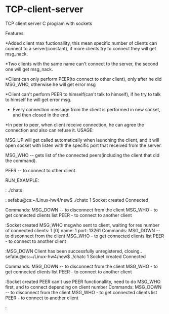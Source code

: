 # TCP-client-server
TCP client server C program with sockets


Features:

*Added client max fuctionallity, this mean specific number of clients can connect to a server(constant), if more clients try to connect they
will get msg_nack.

*Two clients with the same name can't connect to the server, the second one will get msg_nack.

*Client can only perform PEER(to connect to other client), only after he did MSG_WHO, otherwise he will get error msg

*Client can't perform PEER to himself(can't talk to himself), if he try to talk to himself he will get error msg.

* Every connection message from the client is performed in new socket, and then closed in the end.

*In peer to peer, when client receive connection, he can agree the connection and also can refuse it.
USAGE:

MSG_UP will get called automatically when launching the client, and it will open socket with listen with the specific port that received
from the server.

MSG_WHO -- gets list of the connected peers(including the client that did the command).

PEER -- to connect to other client.


RUN_EXAMPLE:

<instance1>:
 ./chats

<instance2>:
sefabu@cs:~/Linux-hw4/new$ ./chatc 1
Socket created
Connected

Commands: 
 MSG_DOWN -- to disconnect from the client 
 MSG_WHO - to get connected clients list 
 PEER - to connect to another client 

:Socket created
MSG_WHO
msgwho sent to client, waiting for res
number of connected clients: 1 
[0] name: 1 port: 13261
Commands: 
 MSG_DOWN -- to disconnect from the client 
 MSG_WHO - to get connected clients list 
 PEER - to connect to another client 

:MSG_DOWN
Client has been successfully unregistered, closing..
sefabu@cs:~/Linux-hw4/new$ ./chatc 1
Socket created
Connected

Commands: 
 MSG_DOWN -- to disconnect from the client 
 MSG_WHO - to get connected clients list 
 PEER - to connect to another client 

:Socket created
PEER
can't use PEER functionallity, need to do MSG_WHO first, and to connect depending on client number
Commands: 
 MSG_DOWN -- to disconnect from the client 
 MSG_WHO - to get connected clients list 
 PEER - to connect to another client 

: